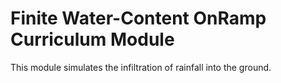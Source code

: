 # Finite Water-Content OnRamp Curriculum Module

This module simulates the infiltration of rainfall into the ground.